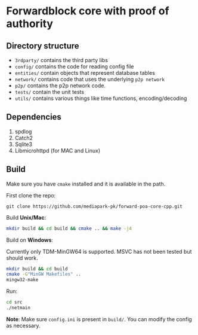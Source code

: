 # Forwardblock core with proof of authority

## Directory structure

- `3rdparty/` contains the third party libs
- `config/` contains the code for reading config file
- `entities/` contain objects that represent database tables
- `network/` contains code that uses the underlying `p2p network`
- `p2p/` contains the p2p network code.
- `tests/` contain the unit tests
- `utils/` contains various things like time functions, encoding/decoding

## Dependencies

1. spdlog
2. Catch2
3. Sqlite3
4. Libmicrohttpd (for MAC and Linux)

## Build

Make sure you have `cmake` installed and it is available in the path.

First clone the repo:

```
git clone https://github.com/mediapark-pk/forward-poa-core-cpp.git
```

Build **Unix/Mac**:

```bash
mkdir build && cd build && cmake .. && make -j4
```

Build on **Windows**:

Currently only TDM-MinGW64 is supported. MSVC has not been tested but should work.

```bash
mkdir build && cd build
cmake -G"MinGW Makefiles" ..
mingw32-make
```

Run:

```bash
cd src
./netmain
```

**Note**: Make sure `config.ini` is present in `build/`. You can modify the config as necessary.
